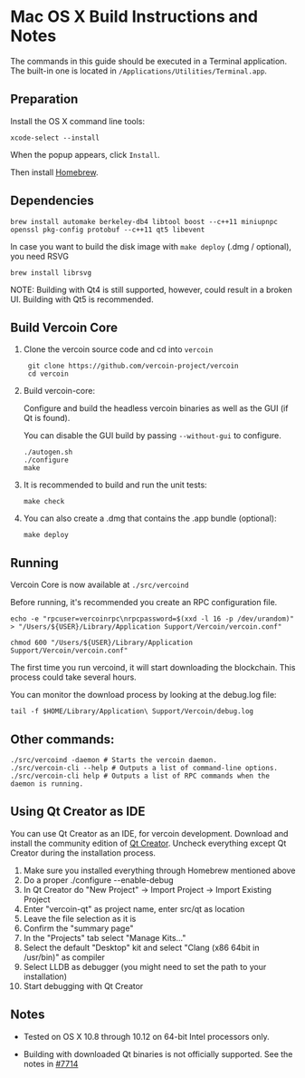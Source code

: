 Mac OS X Build Instructions and Notes
====================================
The commands in this guide should be executed in a Terminal application.
The built-in one is located in `/Applications/Utilities/Terminal.app`.

Preparation
-----------
Install the OS X command line tools:

`xcode-select --install`

When the popup appears, click `Install`.

Then install [Homebrew](http://brew.sh).

Dependencies
----------------------

    brew install automake berkeley-db4 libtool boost --c++11 miniupnpc openssl pkg-config protobuf --c++11 qt5 libevent

In case you want to build the disk image with `make deploy` (.dmg / optional), you need RSVG

    brew install librsvg

NOTE: Building with Qt4 is still supported, however, could result in a broken UI. Building with Qt5 is recommended.

Build Vercoin Core
------------------------

1. Clone the vercoin source code and cd into `vercoin`

        git clone https://github.com/vercoin-project/vercoin
        cd vercoin

2.  Build vercoin-core:

    Configure and build the headless vercoin binaries as well as the GUI (if Qt is found).

    You can disable the GUI build by passing `--without-gui` to configure.

        ./autogen.sh
        ./configure
        make

3.  It is recommended to build and run the unit tests:

        make check

4.  You can also create a .dmg that contains the .app bundle (optional):

        make deploy

Running
-------

Vercoin Core is now available at `./src/vercoind`

Before running, it's recommended you create an RPC configuration file.

    echo -e "rpcuser=vercoinrpc\nrpcpassword=$(xxd -l 16 -p /dev/urandom)" > "/Users/${USER}/Library/Application Support/Vercoin/vercoin.conf"

    chmod 600 "/Users/${USER}/Library/Application Support/Vercoin/vercoin.conf"

The first time you run vercoind, it will start downloading the blockchain. This process could take several hours.

You can monitor the download process by looking at the debug.log file:

    tail -f $HOME/Library/Application\ Support/Vercoin/debug.log

Other commands:
-------

    ./src/vercoind -daemon # Starts the vercoin daemon.
    ./src/vercoin-cli --help # Outputs a list of command-line options.
    ./src/vercoin-cli help # Outputs a list of RPC commands when the daemon is running.

Using Qt Creator as IDE
------------------------
You can use Qt Creator as an IDE, for vercoin development.
Download and install the community edition of [Qt Creator](https://www.qt.io/download/).
Uncheck everything except Qt Creator during the installation process.

1. Make sure you installed everything through Homebrew mentioned above
2. Do a proper ./configure --enable-debug
3. In Qt Creator do "New Project" -> Import Project -> Import Existing Project
4. Enter "vercoin-qt" as project name, enter src/qt as location
5. Leave the file selection as it is
6. Confirm the "summary page"
7. In the "Projects" tab select "Manage Kits..."
8. Select the default "Desktop" kit and select "Clang (x86 64bit in /usr/bin)" as compiler
9. Select LLDB as debugger (you might need to set the path to your installation)
10. Start debugging with Qt Creator

Notes
-----

* Tested on OS X 10.8 through 10.12 on 64-bit Intel processors only.

* Building with downloaded Qt binaries is not officially supported. See the notes in [#7714](https://github.com/bitcoin/bitcoin/issues/7714)
